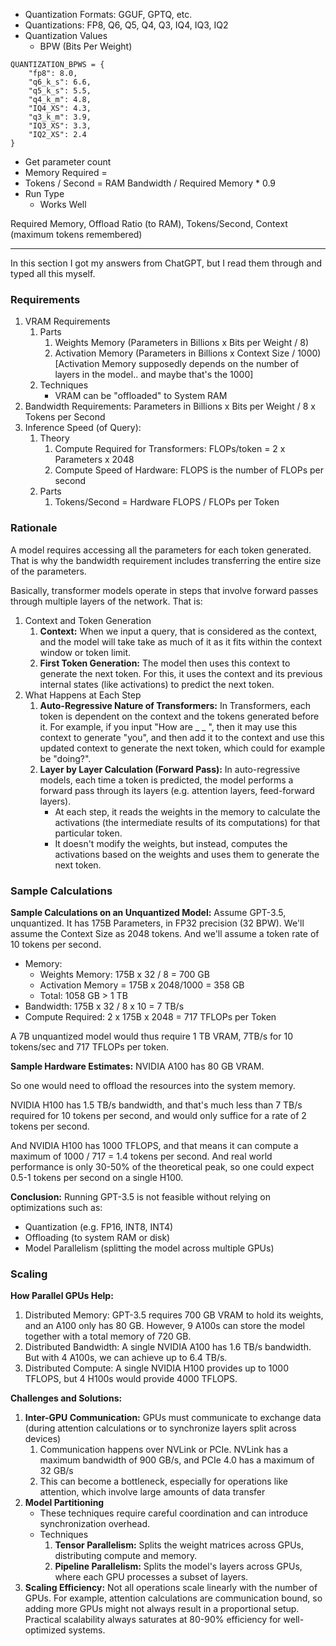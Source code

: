 - Quantization Formats: GGUF, GPTQ, etc.
- Quantizations: FP8, Q6, Q5, Q4, Q3, IQ4, IQ3, IQ2
- Quantization Values
	- BPW (Bits Per Weight)

```
QUANTIZATION_BPWS = {
    "fp8": 8.0,
    "q6_k_s": 6.6,
    "q5_k_s": 5.5,
    "q4_k_m": 4.8,
    "IQ4_XS": 4.3,
    "q3_k_m": 3.9,
    "IQ3_XS": 3.3,
    "IQ2_XS": 2.4
}
```

- Get parameter count
- Memory Required = 
- Tokens / Second = RAM Bandwidth / Required Memory * 0.9
- Run Type
	- Works Well

Required Memory, Offload Ratio (to RAM), Tokens/Second, Context (maximum tokens remembered)

---
In this section I got my answers from ChatGPT, but I read them through and typed all this myself.
### Requirements

1. VRAM Requirements
	1. Parts
		1. Weights Memory (Parameters in Billions x Bits per Weight / 8)
		2. Activation Memory (Parameters in Billions x Context Size / 1000) [Activation Memory supposedly depends on the number of layers in the model.. and maybe that's the 1000]
	2. Techniques
		- VRAM can be "offloaded" to System RAM
2. Bandwidth Requirements: Parameters in Billions x Bits per Weight / 8 x Tokens per Second
3. Inference Speed (of Query):
	1. Theory
		1. Compute Required for Transformers: FLOPs/token = 2 x Parameters x 2048
		2. Compute Speed of Hardware: FLOPS is the number of FLOPs per second
	2. Parts
		1. Tokens/Second = Hardware FLOPS / FLOPs per Token

### Rationale

A model requires accessing all the parameters for each token generated. That is why the bandwidth requirement includes transferring the entire size of the parameters.

Basically, transformer models operate in steps that involve forward passes through multiple layers of the network. That is:

1. Context and Token Generation
	1. **Context:** When we input a query, that is considered as the context, and the model will take take as much of it as it fits within the context window or token limit.
	2. **First Token Generation:** The model then uses this context to generate the next token. For this, it uses the context and its previous internal states (like activations) to predict the next token.
2. What Happens at Each Step
	1. **Auto-Regressive Nature of Transformers:** In Transformers, each token is dependent on the context and the tokens generated before it. For example, if you input "How are _ _ ", then it may use this context to generate "you", and then add it to the context and use this updated context to generate the next token, which could for example be "doing?".
	2. **Layer by Layer Calculation (Forward Pass):** In auto-regressive models, each time a token is predicted, the model performs a forward pass through its layers (e.g. attention layers, feed-forward layers).
		- At each step, it reads the weights in the memory to calculate the activations (the intermediate results of its computations) for that particular token.
		- It doesn't modify the weights, but instead, computes the activations based on the weights and uses them to generate the next token.

### Sample Calculations

**Sample Calculations on an Unquantized Model:**
Assume GPT-3.5, unquantized. It has 175B Parameters, in FP32 precision (32 BPW). We'll assume the Context Size as 2048 tokens. And we'll assume a token rate of 10 tokens per second.

- Memory: 
	- Weights Memory: 175B x 32 / 8 = 700 GB
	- Activation Memory = 175B x 2048/1000 = 358 GB
	- Total: 1058 GB > 1 TB
- Bandwidth: 175B x 32 / 8 x 10 = 7 TB/s
- Compute Required: 2 x 175B x 2048 = 717 TFLOPs per Token

A 7B unquantized model would thus require 1 TB VRAM, 7TB/s for 10 tokens/sec and 717 TFLOPs per token.

**Sample Hardware Estimates:**
NVIDIA A100 has 80 GB VRAM.

So one would need to offload the resources into the system memory.

NVIDIA H100 has 1.5 TB/s bandwidth, and that's much less than 7 TB/s required for 10 tokens per second, and would only suffice for a rate of 2 tokens per second.

And NVIDIA H100 has 1000 TFLOPS, and that means it can compute a maximum of 1000 / 717 = 1.4 tokens per second. And real world performance is only 30-50% of the theoretical peak, so one could expect 0.5-1 tokens per second on a single H100.

**Conclusion:**
Running GPT-3.5 is not feasible without relying on optimizations such as:
- Quantization (e.g. FP16, INT8, INT4)
- Offloading (to system RAM or disk)
- Model Parallelism (splitting the model across multiple GPUs)

### Scaling

**How Parallel GPUs Help:**
1. Distributed Memory: GPT-3.5 requires 700 GB VRAM to hold its weights, and an A100 only has 80 GB. However, 9 A100s can store the model together with a total memory of 720 GB.
2. Distributed Bandwidth: A single NVIDIA A100 has 1.6 TB/s bandwidth. But with 4 A100s, we can achieve up to 6.4 TB/s.
3. Distributed Compute: A single NVIDIA H100 provides up to 1000 TFLOPS, but 4 H100s would provide 4000 TFLOPS.

**Challenges and Solutions:**
1. **Inter-GPU Communication:** GPUs must communicate to exchange data (during attention calculations or to synchronize layers split across devices)
	1. Communication happens over NVLink or PCIe. NVLink has a maximum bandwidth of 900 GB/s, and PCIe 4.0 has a maximum of 32 GB/s
	2. This can become a bottleneck, especially for operations like attention, which involve large amounts of data transfer
3. **Model Partitioning**
	- These techniques require careful coordination and can introduce synchronization overhead.
	- Techniques
		1. **Tensor Parallelism:** Splits the weight matrices across GPUs, distributing compute and memory.
		2. **Pipeline Parallelism:** Splits the model's layers across GPUs, where each GPU processes a subset of layers.
4. **Scaling Efficiency:** Not all operations scale linearly with the number of GPUs. For example, attention calculations are communication bound, so adding more GPUs might not always result in a proportional setup. Practical scalability always saturates at 80-90% efficiency for well-optimized systems.